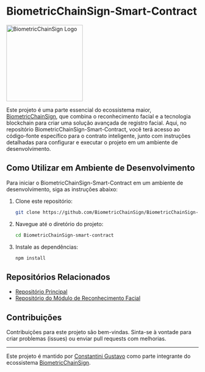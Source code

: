 # BiometricChainSign-Smart-Contract

<img src="https://bafkreid7i6l3wdngxzu6mbtg2t32igmw6r74h3bjbnltm5paiscw2i5f44.ipfs.w3s.link" alt="BiometricChainSign Logo" width="200">

Este projeto é uma parte essencial do ecossistema maior, [BiometricChainSign](https://github.com/BiometricChainSign/BiometricChainSign), que combina o reconhecimento facial e a tecnologia blockchain para criar uma solução avançada de registro facial. Aqui, no repositório BiometricChainSign-Smart-Contract, você terá acesso ao código-fonte específico para o contrato inteligente, junto com instruções detalhadas para configurar e executar o projeto em um ambiente de desenvolvimento.

## Como Utilizar em Ambiente de Desenvolvimento

Para iniciar o BiometricChainSign-Smart-Contract em um ambiente de desenvolvimento, siga as instruções abaixo:

1. Clone este repositório:

   ```bash
   git clone https://github.com/BiometricChainSign/BiometricChainSign-smart-contract.git
   ```

2. Navegue até o diretório do projeto:

   ```bash
   cd BiometricChainSign-smart-contract
   ```

3. Instale as dependências:

   ```bash
   npm install
   ```

## Repositórios Relacionados

- [Repositório Principal](https://github.com/BiometricChainSign/BiometricChainSign)
- [Repositório do Módulo de Reconhecimento Facial](https://github.com/BiometricChainSign/BiometricChainSign-face-recognition)

## Contribuições

Contribuições para este projeto são bem-vindas. Sinta-se à vontade para criar problemas (issues) ou enviar pull requests com melhorias.

---

Este projeto é mantido por [Constantini Gustavo](https://github.com/Constantini21) como parte integrante do ecossistema [BiometricChainSign](https://github.com/BiometricChainSign/BiometricChainSign).
